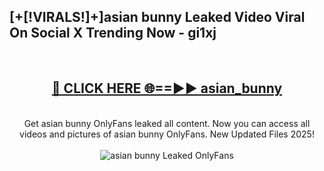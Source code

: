 <h2>[+[!VIRALS!]+]asian bunny Leaked Video Viral On Social X Trending Now - gi1xj</h2>
<br>
<div align="center">
<h2><a href="https://libra.edu.pl?asian_bunny" rel="nofollow">🔴 CLICK HERE 🌐==►► asian_bunny</a></h2>
<br>
Get asian bunny OnlyFans leaked all content. Now you can access all videos and pictures of asian bunny OnlyFans. New Updated Files 2025!
<br>
<br>
<a href="https://libra.edu.pl?asian_bunny" rel="nofollow" data-target="animated-image.originalLink"><img src="https://i.ibb.co.com/WyWwxjT/player-gif2.gif" alt="asian bunny Leaked OnlyFans" style="max-width: 100%; display: inline-block;" data-target="animated-image.originalImage"></a>
</div>
<br>